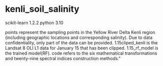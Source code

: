 # kenli_soil_salinity 
scikit-learn                1.2.2
python                      3.10

points represent the sampling points in the Yellow River Delta Kenli region (including geographic locations and corresponding salinity). Due to data confidentiality, only part of the data can be provided. 1.15cliped_kenli is the Landsat 8 OLI L1 data for January 15 that has been clipped. 
1.15_rf_model is the trained model(RF). 
code refers to the six mathematical transformations and twenty-nine spectral indices construction methods."
